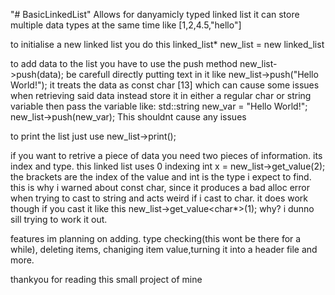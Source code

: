 "# BasicLinkedList" 
Allows for danyamicly typed linked list
it can store multiple data types at the same time like
[1,2,4.5,"hello"]

to initialise a new linked list you do this
linked_list* new_list = new linked_list

to add data to the list you have to use the push method
new_list->push(data);
be carefull directly putting text in it like
new_list->push("Hello World!");
it treats the data as const char [13] which can cause some issues when retrieving said data
instead store it in either a regular char or string variable then pass the variable like:
std::string new_var = "Hello World!";
new_list->push(new_var);
This shouldnt cause any issues

to print the list just use
new_list->print();

if you want to retrive a piece of data you need two pieces of information. its index and type.
this linked list uses 0 indexing
int x = new_list->get_value<int>(2);
the brackets are the index of the value and int is the type i expect to find. this is why i warned about const char,
since it produces a bad alloc error when trying to cast to string and acts weird if i cast to char. it does work though if you cast it like this
new_list->get_value<char*>(1);
why? i dunno sill trying to work it out.

features im planning on adding. type checking(this wont be there for a while), deleting items, chaniging item value,turning it into a header file and more.

thankyou for reading this small project of mine
